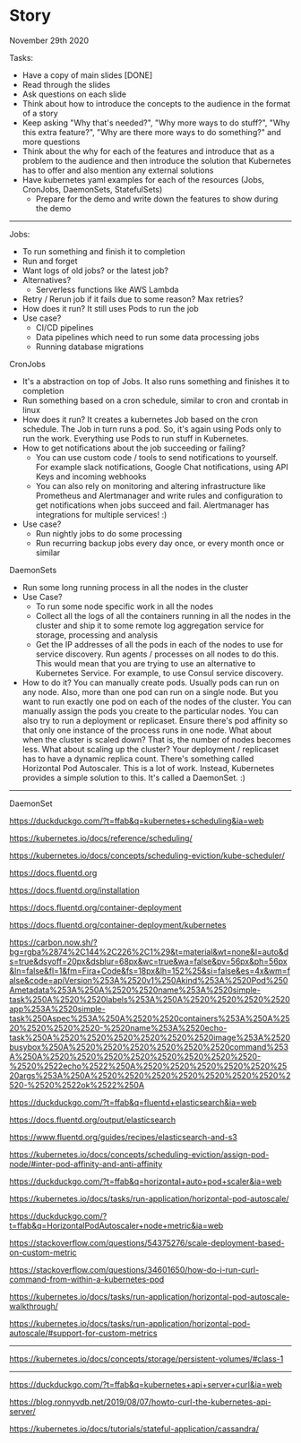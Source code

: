 # Story

November 29th 2020

Tasks:

- Have a copy of main slides [DONE]
- Read through the slides
- Ask questions on each slide
- Think about how to introduce the concepts to the audience in the format of a
  story
- Keep asking "Why that's needed?", "Why more ways to do stuff?", "Why this
  extra feature?", "Why are there more ways to do something?" and more
  questions
- Think about the why for each of the features and introduce that as a problem
  to the audience and then introduce the solution that Kubernetes has to offer
  and also mention any external solutions
- Have kubernetes yaml examples for each of the resources (Jobs, CronJobs,
  DaemonSets, StatefulSets)
  - Prepare for the demo and write down the features to show during the demo

---

Jobs:

- To run something and finish it to completion
- Run and forget
- Want logs of old jobs? or the latest job?
- Alternatives?
  - Serverless functions like AWS Lambda
- Retry / Rerun job if it fails due to some reason? Max retries?
- How does it run? It still uses Pods to run the job
- Use case?
  - CI/CD pipelines
  - Data pipelines which need to run some data processing jobs
  - Running database migrations

CronJobs

- It's a abstraction on top of Jobs. It also runs something and finishes it
  to completion
- Run something based on a cron schedule, similar to cron and crontab in linux
- How does it run? It creates a kubernetes Job based on the cron schedule.
  The Job in turn runs a pod. So, it's again using Pods only to run the work.
  Everything use Pods to run stuff in Kubernetes.
- How to get notifications about the job succeeding or failing?
  - You can use custom code / tools to send notifications to yourself. For
    example slack notifications, Google Chat notifications, using API Keys
    and incoming webhooks
  - You can also rely on monitoring and altering infrastructure like Prometheus
    and Alertmanager and write rules and configuration to get notifications when
    jobs succeed and fail. Alertmanager has integrations for multiple services!
    :)
- Use case?
  - Run nightly jobs to do some processing
  - Run recurring backup jobs every day once, or every month once or similar

DaemonSets

- Run some long running process in all the nodes in the cluster
- Use Case?
  - To run some node specific work in all the nodes
  - Collect all the logs of all the containers running in all the nodes in the
    cluster and ship it to some remote log aggregation service for storage,
    processing and analysis
  - Get the IP addresses of all the pods in each of the nodes to use for service
    discovery. Run agents / processes on all nodes to do this. This would mean
    that you are trying to use an alternative to Kubernetes Service. For
    example, to use Consul service discovery.
- How to do it? You can manually create pods. Usually pods can run on any node.
  Also, more than one pod can run on a single node. But you want to run exactly
  one pod on each of the nodes of the cluster. You can manually assign the pods
  you create to the particular nodes. You can also try to run a deployment or
  replicaset. Ensure there's pod affinity so that only one instance of the
  process runs in one node. What about when the cluster is scaled down? That is,
  the number of nodes becomes less. What about scaling up the cluster? Your
  deployment / replicaset has to have a dynamic replica count. There's something
  called Horizontal Pod Autoscaler. This is a lot of work. Instead, Kubernetes
  provides a simple solution to this. It's called a DaemonSet. :)

---

DaemonSet

https://duckduckgo.com/?t=ffab&q=kubernetes+scheduling&ia=web

https://kubernetes.io/docs/reference/scheduling/

https://kubernetes.io/docs/concepts/scheduling-eviction/kube-scheduler/

https://docs.fluentd.org

https://docs.fluentd.org/installation

https://docs.fluentd.org/container-deployment

https://docs.fluentd.org/container-deployment/kubernetes

https://carbon.now.sh/?bg=rgba%2874%2C144%2C226%2C1%29&t=material&wt=none&l=auto&ds=true&dsyoff=20px&dsblur=68px&wc=true&wa=false&pv=56px&ph=56px&ln=false&fl=1&fm=Fira+Code&fs=18px&lh=152%25&si=false&es=4x&wm=false&code=apiVersion%253A%2520v1%250Akind%253A%2520Pod%250Ametadata%253A%250A%2520%2520name%253A%2520simple-task%250A%2520%2520labels%253A%250A%2520%2520%2520%2520app%253A%2520simple-task%250Aspec%253A%250A%2520%2520containers%253A%250A%2520%2520%2520%2520-%2520name%253A%2520echo-task%250A%2520%2520%2520%2520%2520%2520image%253A%2520busybox%250A%2520%2520%2520%2520%2520%2520command%253A%250A%2520%2520%2520%2520%2520%2520%2520%2520-%2520%2522echo%2522%250A%2520%2520%2520%2520%2520%2520args%253A%250A%2520%2520%2520%2520%2520%2520%2520%2520-%2520%2522ok%2522%250A

https://duckduckgo.com/?t=ffab&q=fluentd+elasticsearch&ia=web

https://docs.fluentd.org/output/elasticsearch

https://www.fluentd.org/guides/recipes/elasticsearch-and-s3

https://kubernetes.io/docs/concepts/scheduling-eviction/assign-pod-node/#inter-pod-affinity-and-anti-affinity

https://duckduckgo.com/?t=ffab&q=horizontal+auto+pod+scaler&ia=web

https://kubernetes.io/docs/tasks/run-application/horizontal-pod-autoscale/

https://duckduckgo.com/?t=ffab&q=HorizontalPodAutoscaler+node+metric&ia=web

https://stackoverflow.com/questions/54375276/scale-deployment-based-on-custom-metric

https://stackoverflow.com/questions/34601650/how-do-i-run-curl-command-from-within-a-kubernetes-pod

https://kubernetes.io/docs/tasks/run-application/horizontal-pod-autoscale-walkthrough/

https://kubernetes.io/docs/tasks/run-application/horizontal-pod-autoscale/#support-for-custom-metrics

---

https://kubernetes.io/docs/concepts/storage/persistent-volumes/#class-1

---

https://duckduckgo.com/?t=ffab&q=kubernetes+api+server+curl&ia=web

https://blog.ronnyvdb.net/2019/08/07/howto-curl-the-kubernetes-api-server/

https://kubernetes.io/docs/tutorials/stateful-application/cassandra/
